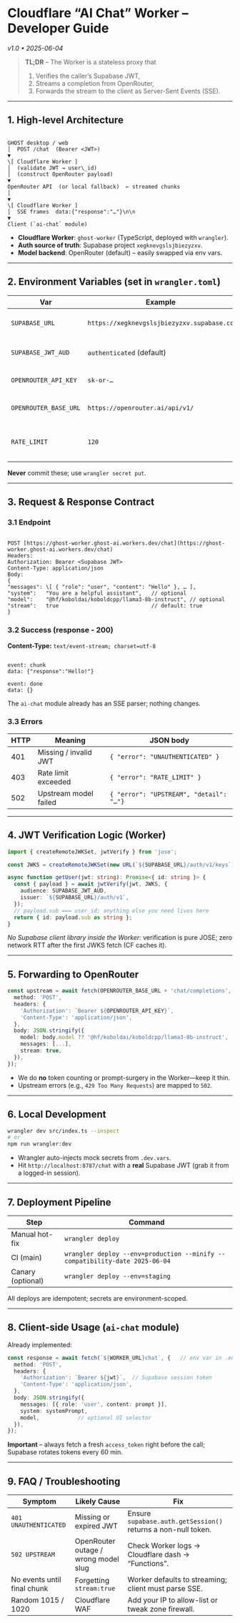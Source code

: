 # Cloudflare “AI Chat” Worker – Developer Guide  
_v1.0 • 2025-06-04_

> **TL;DR** – The Worker is a stateless proxy that  
> 1. Verifies the caller’s Supabase JWT,  
> 2. Streams a completion from OpenRouter,  
> 3. Forwards the stream to the client as Server-Sent Events (SSE).

---

## 1. High-level Architecture

```

GHOST desktop / web
│  POST /chat  (Bearer <JWT>)
▼
\[ Cloudflare Worker ]
│  (validate JWT → user\_id)
│  (construct OpenRouter payload)
▼
OpenRouter API  (or local fallback)  ← streamed chunks
│
▼
\[ Cloudflare Worker ]
│  SSE frames  data:{"response":"…"}\n\n
▼
Client (`ai-chat` module)

```

* **Cloudflare Worker**: `ghost-worker` (TypeScript, deployed with `wrangler`).  
* **Auth source of truth**: Supabase project `xegknevgslsjbiezyzxv`.  
* **Model backend**: OpenRouter (default) – easily swapped via env vars.  

---

## 2. Environment Variables (set in `wrangler.toml`)

| Var | Example | Purpose |
|-----|---------|---------|
| `SUPABASE_URL` | `https://xegknevgslsjbiezyzxv.supabase.co` | JWKS discovery + RPC |
| `SUPABASE_JWT_AUD` | `authenticated` (default) | Aud claim expected in the JWT |
| `OPENROUTER_API_KEY` | `sk-or-…` | Forwarded as `Authorization: Bearer …` |
| `OPENROUTER_BASE_URL` | `https://openrouter.ai/api/v1/` | Override for staging/local llama |
| `RATE_LIMIT` | `120` | Max requests / user / minute (optional; see §6) |

**Never** commit these; use `wrangler secret put`.

---

## 3. Request & Response Contract

### 3.1 Endpoint

```

POST [https://ghost-worker.ghost-ai.workers.dev/chat](https://ghost-worker.ghost-ai.workers.dev/chat)
Headers:
Authorization: Bearer <Supabase JWT>
Content-Type: application/json
Body:
{
"messages": \[ { "role": "user", "content": "Hello" }, … ],
"system":   "You are a helpful assistant",   // optional
"model":    "@hf/koboldai/koboldcpp/llama3-8b-instruct", // optional
"stream":   true                             // default: true
}

```

### 3.2 Success (response - 200)

**Content-Type:** `text/event-stream; charset=utf-8`

```

event: chunk
data: {"response":"Hello!"}

event: done
data: {}

````

The `ai-chat` module already has an SSE parser; nothing changes.

### 3.3 Errors

| HTTP | Meaning | JSON body |
|------|---------|-----------|
| 401  | Missing / invalid JWT | `{ "error": "UNAUTHENTICATED" }` |
| 403  | Rate limit exceeded | `{ "error": "RATE_LIMIT" }` |
| 502  | Upstream model failed | `{ "error": "UPSTREAM", "detail": "…"} ` |

---

## 4. JWT Verification Logic (Worker)

```ts
import { createRemoteJWKSet, jwtVerify } from 'jose';

const JWKS = createRemoteJWKSet(new URL(`${SUPABASE_URL}/auth/v1/keys`));

async function getUser(jwt: string): Promise<{ id: string }> {
  const { payload } = await jwtVerify(jwt, JWKS, {
    audience: SUPABASE_JWT_AUD,
    issuer: `${SUPABASE_URL}/auth/v1`,
  });
  // payload.sub === user_id; anything else you need lives here
  return { id: payload.sub as string };
}
````

*No Supabase client library inside the Worker:*
verification is pure JOSE; zero network RTT after the first JWKS fetch (CF caches it).

---

## 5. Forwarding to OpenRouter

```ts
const upstream = await fetch(OPENROUTER_BASE_URL + 'chat/completions', {
  method: 'POST',
  headers: {
    'Authorization': `Bearer ${OPENROUTER_API_KEY}`,
    'Content-Type': 'application/json',
  },
  body: JSON.stringify({
    model: body.model ?? '@hf/koboldai/koboldcpp/llama3-8b-instruct',
    messages: [...],
    stream: true,
  }),
});
```

* We do **no** token counting or prompt-surgery in the Worker—keep it thin.
* Upstream errors (e.g., `429 Too Many Requests`) are mapped to `502`.

---

## 6. Local Development

```bash
wrangler dev src/index.ts --inspect
# or
npm run wrangler:dev
```

* Wrangler auto-injects mock secrets from `.dev.vars`.
* Hit `http://localhost:8787/chat` with a **real** Supabase JWT (grab it from a logged-in session).

---

## 7. Deployment Pipeline

| Step              | Command                                                                     |
| ----------------- | --------------------------------------------------------------------------- |
| Manual hot-fix    | `wrangler deploy`                                                           |
| CI (main)         | `wrangler deploy --env=production --minify --compatibility-date 2025-06-04` |
| Canary (optional) | `wrangler deploy --env=staging`                                             |

All deploys are idempotent; secrets are environment-scoped.

---

## 8. Client-side Usage (`ai-chat` module)

Already implemented:

```ts
const response = await fetch(`${WORKER_URL}chat`, {   // env var in .env.local
  method: 'POST',
  headers: {
    'Authorization': `Bearer ${jwt}`,  // Supabase session token
    'Content-Type': 'application/json',
  },
  body: JSON.stringify({
    messages: [{ role: 'user', content: prompt }],
    system: systemPrompt,
    model,            // optional UI selector
  }),
});
```

**Important** – always fetch a fresh `access_token` right before the call;
Supabase rotates tokens every 60 min.

---

## 9. FAQ / Troubleshooting

| Symptom                     | Likely Cause                         | Fix                                                           |
| --------------------------- | ------------------------------------ | ------------------------------------------------------------- |
| `401 UNAUTHENTICATED`       | Missing or expired JWT               | Ensure `supabase.auth.getSession()` returns a non-null token. |
| `502 UPSTREAM`              | OpenRouter outage / wrong model slug | Check Worker logs → Cloudflare dash → “Functions”.            |
| No events until final chunk | Forgetting `stream:true`             | Worker defaults to streaming; client must parse SSE.          |
| Random 1015 / 1020          | Cloudflare WAF                       | Add your IP to allow-list or tweak zone firewall.             |